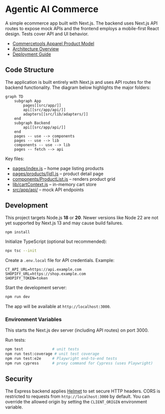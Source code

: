 # Agentic AI Commerce

A simple ecommerce app built with Next.js. The backend uses Next.js API routes to expose mock APIs and the frontend employs a mobile-first React design. Tests cover API and UI behavior.

- [Commercetools Apparel Product Model](docs/commercetools-product-model.md)
- [Architecture Overview](docs/architecture.md)
- [Deployment Guide](docs/deployment.md)

## Code Structure

The application is built entirely with Next.js and uses API routes for the backend functionality.
The diagram below highlights the major folders:

```mermaid
graph TD
    subgraph App
        pages[[src/app/]]
        api[[src/app/api/]]
        adapters[[src/lib/adapters/]]
    end
    subgraph Backend
        api[[src/app/api/]]
    end
    pages -- use --> components
    pages -- use --> lib
    components -- use --> lib
    pages -- fetch --> api
```

Key files:

- [pages/index.js](pages/index.js) – home page listing products
- [pages/products/[id].js](pages/products/%5Bid%5D.js) – product detail page
- [components/ProductList.js](components/ProductList.js) – renders product grid
- [lib/cartContext.js](lib/cartContext.js) – in-memory cart store
- [src/app/api/](src/app/api/) – mock API endpoints

## Development

This project targets Node.js **18** or **20**. Newer versions like Node 22 are
not yet supported by Next.js 13 and may cause build failures.

```bash
npm install
```

Initialize TypeScript (optional but recommended):

```bash
npx tsc --init
```

Create a `.env.local` file for API credentials. Example:

```env
CT_API_URL=https://api.example.com
SHOPIFY_URL=https://shop.example.com
SHOPIFY_TOKEN=token
```

Start the development server:

```bash
npm run dev
```

The app will be available at `http://localhost:3000`.

### Environment Variables

This starts the Next.js dev server (including API routes) on port 3000.

Run tests:

```bash
npm test             # unit tests
npm run test:coverage # unit test coverage
npm run test:e2e     # Playwright end-to-end tests
npm run cypress      # proxy command for Cypress (uses Playwright)
```

## Security

The Express backend applies [Helmet](https://github.com/helmetjs/helmet) to set
secure HTTP headers. CORS is restricted to requests from
`http://localhost:3000` by default. You can override the allowed origin by
setting the `CLIENT_ORIGIN` environment variable.
